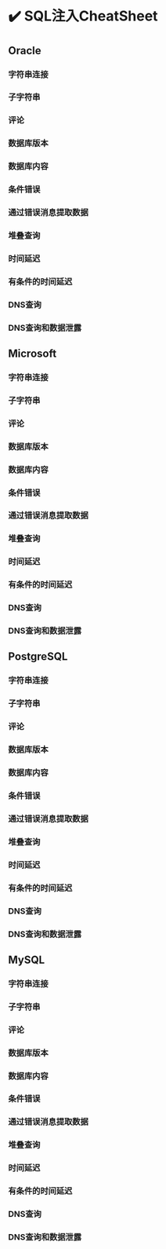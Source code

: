 # ✔️ SQL注入CheatSheet

## Oracle

### 字符串连接



### 子字符串

### 评论

### 数据库版本

### 数据库内容

### 条件错误

### 通过错误消息提取数据

### 堆叠查询

### 时间延迟

### 有条件的时间延迟

### DNS查询

### DNS查询和数据泄露





## Microsoft

### 字符串连接

### 子字符串

### 评论

### 数据库版本

### 数据库内容

### 条件错误

### 通过错误消息提取数据

### 堆叠查询

### 时间延迟

### 有条件的时间延迟

### DNS查询

### DNS查询和数据泄露



## PostgreSQL

### 字符串连接

### 子字符串

### 评论

### 数据库版本

### 数据库内容

### 条件错误

### 通过错误消息提取数据

### 堆叠查询

### 时间延迟

### 有条件的时间延迟

### DNS查询

### DNS查询和数据泄露



## MySQL

### 字符串连接

### 子字符串

### 评论

### 数据库版本

### 数据库内容

### 条件错误

### 通过错误消息提取数据

### 堆叠查询

### 时间延迟

### 有条件的时间延迟

### DNS查询

### DNS查询和数据泄露
